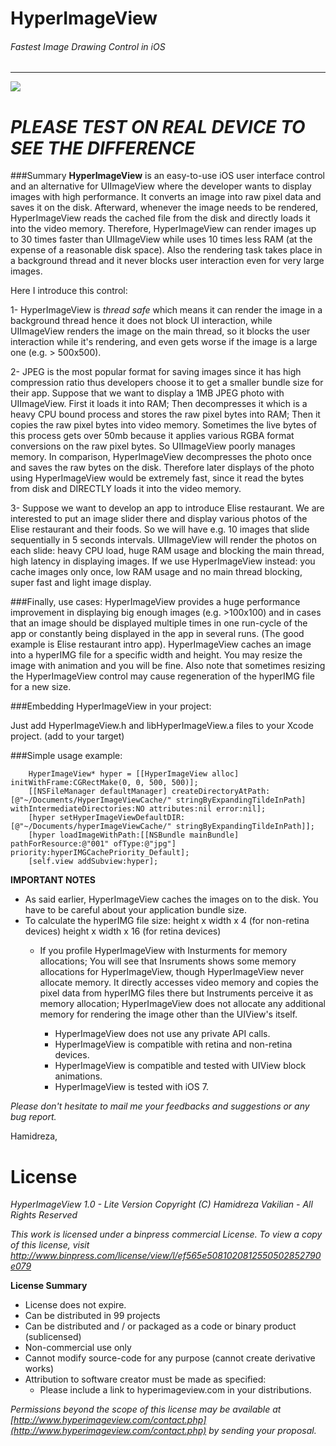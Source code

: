 HyperImageView
===========
###### Fastest Image Drawing Control in iOS

------

![](http://www.infracyber.com/private/github/HyperImageView/screenshot.jpg)

# ***PLEASE TEST ON REAL DEVICE TO SEE THE DIFFERENCE***

###Summary
**HyperImageView** is an easy-to-use iOS user interface control and an alternative for UIImageView where the developer wants to display images with high performance. It converts an image into raw pixel data and saves it on the disk. Afterward, whenever the image needs to be rendered, HyperImageView reads the cached file from the disk and directly loads it into the video memory. Therefore, HyperImageView can render images up to 30 times faster than UIImageView while uses 10 times less RAM (at the expense of a reasonable disk space). Also the rendering task takes place in a background thread and it never blocks user interaction even for very large images.

Here I introduce this control:

1- HyperImageView is *thread safe* which means it can render the image in a background thread hence it does not block UI interaction, while UIImageView renders the image on the main thread, so it blocks the user interaction while it's rendering, and even gets worse if the image is a large one (e.g. > 500x500).

2- JPEG is the most popular format for saving images since it has high compression ratio thus developers choose it to get a smaller bundle size for their app. Suppose that we want to display a 1MB JPEG photo with UIImageView. First it loads it into RAM; Then decompresses it which is a heavy CPU bound process and stores the raw pixel bytes into RAM; Then it copies the raw pixel bytes into video memory. Sometimes the live bytes of this process gets over 50mb because it applies various RGBA format conversions on the raw pixel bytes. So UIImageView poorly manages memory. In comparison, HyperImageView decompresses the photo once and saves the raw bytes on the disk. Therefore later displays of the photo using HyperImageView would be extremely fast, since it read the bytes from disk and DIRECTLY loads it into the video memory.

3- Suppose we want to develop an app to introduce Elise restaurant. We are interested to put an image slider there and display various photos of the Elise restaurant and their foods. So we will have  e.g. 10 images that slide sequentially in 5 seconds intervals. UIImageView will render the photos on each slide: heavy CPU load, huge RAM usage and blocking the main thread, high latency in displaying images. If we use HyperImageView instead: you cache images only once, low RAM usage and no main thread blocking, super fast and light image display.

###Finally, use cases:
HyperImageView provides a huge performance improvement in displaying big enough images (e.g. >100x100) and in cases that an image should be displayed multiple times in one run-cycle of the app or constantly being displayed in the app in several runs. (The good example is Elise restaurant intro app). HyperImageView caches an image into a hyperIMG file for a specific width and height. You may resize the image with animation and you will be fine. Also note that sometimes resizing the HyperImageView control may cause regeneration of the hyperIMG file for a new size.

###Embedding HyperImageView in your project:

Just add HyperImageView.h and libHyperImageView.a files to your Xcode project. (add to your target)

###Simple usage example:

		HyperImageView*	hyper = [[HyperImageView alloc] initWithFrame:CGRectMake(0, 0, 500, 500)];
		[[NSFileManager defaultManager] createDirectoryAtPath:[@"~/Documents/HyperImageViewCache/" stringByExpandingTildeInPath] withIntermediateDirectories:NO attributes:nil error:nil];
		[hyper setHyperImageViewDefaultDIR:[@"~/Documents/hyperImageViewCache/" stringByExpandingTildeInPath]];
		[hyper loadImageWithPath:[[NSBundle mainBundle] pathForResource:@"001" ofType:@"jpg"] priority:hyperIMGCachePriority_Default];
		[self.view addSubview:hyper];


**IMPORTANT NOTES**
	
- As said earlier, HyperImageView caches the images on to the disk. You have to be careful about your application bundle size.
- To calculate the hyperIMG file size:  height x width x 4	(for non-retina devices)
											height x width x 16 (for retina devices)
  - If you profile HyperImageView with Insturments for memory allocations; You will see that Insruments  shows some memory allocations for HyperImageView, though HyperImageView never allocate memory. It directly accesses video memory and copies the pixel data from hyperIMG files there but Instruments perceive it as memory allocation; HyperImageView does not allocate any additional memory for rendering the image other than the UIView's itself.

	- HyperImageView does not use any private API calls.
	- HyperImageView is compatible with retina and non-retina devices.
	- HyperImageView is compatible and tested with UIView block animations.
	- HyperImageView is tested with iOS 7.


*Please don't hesitate to mail me your feedbacks and suggestions or any bug report.*


Hamidreza,


License
=========

*HyperImageView 1.0 - Lite Version
Copyright (C) Hamidreza Vakilian - All Rights Reserved*

*This work is licensed under a binpress commercial License. To view a copy of this license, visit [http://www.binpress.com/license/view/l/ef565e5081020812550502852790e079
](http://www.binpress.com/license/view/l/ef565e5081020812550502852790e079)*

**License Summary**

- License does not expire.
- Can be distributed in 99 projects
- Can be distributed and / or packaged as a code or binary product (sublicensed)
- Non-commercial use only
- Cannot modify source-code for any purpose (cannot create derivative works)
- Attribution to software creator must be made as specified:
	- Please include a link to hyperimageview.com in your distributions.

*Permissions beyond the scope of this license may be available at [http://www.hyperimageview.com/contact.php](http://www.hyperimageview.com/contact.php) by sending your proposal.*

